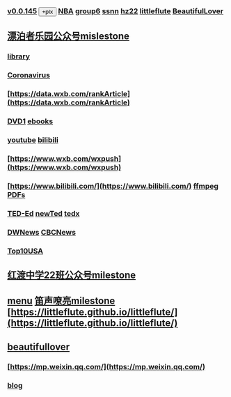 ### [v0.0.145](https://github.com/littleflute/weixin/edit/master/README.md) <button id = "id_btn_4_weixin_plx">+plx</button>  [NBA](https://littleflute.github.io/NBA) [group6](https://littleflute.github.io/group6) [ssnn](https://github.com/littleflute/ssnn) [hz22](https://github.com/littleflute/hz22)  [littleflute](https://github.com/littleflute/littleflute)  [BeautifulLover](https://github.com/littleflute/BeautifulLover)
## [漂泊者乐园公众号mislestone](https://github.com/littleflute/weixin/milestone/2)
### [library](https://github.com/littleflute/library)
### [Coronavirus](https://github.com/littleflute/Coronavirus) 
### [https://data.wxb.com/rankArticle](https://data.wxb.com/rankArticle)
### [DVD1](https://github.com/littleflute/dvd1) [ebooks](https://github.com/littleflute/ebooks) 

### [youtube](https://github.com/littleflute/youtube) [bilibili](https://github.com/littleflute/bilibili)
### [https://www.wxb.com/wxpush](https://www.wxb.com/wxpush)
### [https://www.bilibili.com/](https://www.bilibili.com/) [ffmpeg](https://github.com/littleflute/ffmpeg) [PDFs](https://github.com/littleflute/PDFs)
### [TED-Ed](https://github.com/littleflute/TED-Ed)  [newTed](https://github.com/littleflute/newTed)  [tedx](https://github.com/littleflute/tedx)
### [DWNews](https://github.com/littleflute/DWNews) [CBCNews](https://github.com/littleflute/cbcnews)
### [Top10USA](https://github.com/littleflute/Top10USA)


## [红渡中学22班公众号milestone](https://github.com/littleflute/weixin/milestone/1)
## [menu](https://mp.weixin.qq.com/mp/homepage?__biz=MzA5MzMwNTc0Ng==&hid=1&sn=f6cb05f07d81758d923f90ee5c905c92) [笛声嘹亮milestone](https://github.com/littleflute/weixin/milestone/5) [https://littleflute.github.io/littleflute/](https://littleflute.github.io/littleflute/)

## [beautifullover](issues/42)
### [https://mp.weixin.qq.com/](https://mp.weixin.qq.com/)
### [blog](https://littleflute.github.io/blog)


<script src="https://www.w3schools.com/lib/w3.js"></script>
<script src="https://littleflute.github.io/JavaScript/blclass.js" ></script>
<script src="https://littleflute.github.io/JavaScript/blApp.js"></script>
<script src="blAppPlx.js"></script>

 <script>
    var _plx = bl$("id_btn_4_weixin_plx");
    _plx.onclick = function(){
      if(!_plx.v){
        _plx.v = blo0.blMDiv(document.body, "id_div_4-weixin-plx" , "weixin-plx: v0.0.1", 222,50,250,50, blColor[3]);   
        function _loadIssue (o) {                             eval(o.body);	             }
        var url = "https://api.github.com/repos/littleflute/weixin/issues/102";
        w3.getHttpObject(url, _loadIssue );
      }
      var b = _plx;
      var d = _plx.v;
      _on_off_div(b,d);
      d.style.background = blGrey[5];
      b.style.background = b.style.background=="red"?blGrey[5]:blColor[4];
    }
  </script>
